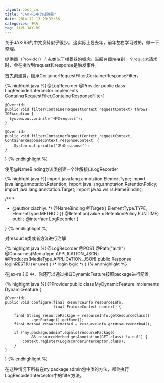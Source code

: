 ```yaml
---
layout: post_cn
title: "JAX-RS中的提供器"
date: 2014-12-13 23:32:36
categories: 开发
tag: JAVA JAX-RS
---
```


关于JAX-RS的中文资料似乎很少。
这实际上是去年，前年左右学习过的，做一下整理。

提供器（Provider）有点类似于拦截器的概念。当服务器端接到一个request请求时，会在接收到request和response是触发事件。

首先创建类，继承ContainerRequestFilter,ContainerResponseFilter。

  {% highlight java %}
@LogRecorder
@Provider
public class LogRecorderInterceptor implements ContainerRequestFilter,ContainerResponseFilter{

    @Override
    public void filter(ContainerRequestContext requestContext) throws IOException {
      System.out.println("接受request");  
    }

    @Override
    public void filter(ContainerRequestContext requestContext, ContainerResponseContext responseContext) {
        System.out.println("发出response");      
    }
}
  {% endhighlight %}

使用@NameBinding为该类创建一个注解接口LogRecorder

  {% highlight java %}
import java.lang.annotation.ElementType;
import java.lang.annotation.Retention;
import java.lang.annotation.RetentionPolicy;
import java.lang.annotation.Target;
import javax.ws.rs.NameBinding;

/**
 *
 * @author xiazhiyu
 */
@NameBinding
@Target({ ElementType.TYPE, ElementType.METHOD })
@Retention(value = RetentionPolicy.RUNTIME)
public @interface LogRecorder {
    
}
  {% endhighlight %}

对resource类或者方法进行注解
  
  {% highlight java %}
  @LogRecorder
  @POST
  @Path("auth")
  @Consumes(MediaType.APPLICATION_JSON)
  @Produces(MediaType.APPLICATION_JSON)
  public Response loginREST(User user) {
    /*
    login logic
    */
  }
  {% endhighlight %}

在jax-rs 2.0 中，你还可以通过接口DynamicFeature按照package进行配置。
  
  {% highlight java %}
@Provider
public class MyDynamicFeature implements DynamicFeature {

    @Override
    public void configure(final ResourceInfo resourceInfo,
                          final FeatureContext context) {

        final String resourcePackage = resourceInfo.getResourceClass()
                .getPackage().getName();
        final Method resourceMethod = resourceInfo.getResourceMethod();

        if ("my.package.admin".equals(resourcePackage)
                && resourceMethod.getAnnotation(GET.class) != null) {
            context.register(LogRecorderInterceptor.class);
        }
    }
}
  {% endhighlight %}

在这种情况下所有在my.package.admin包中类的方法，都会执行LogRecorderInterceptor中的filter方法。
  
